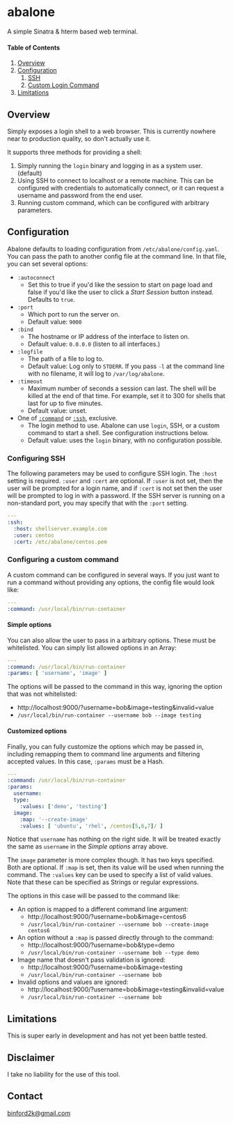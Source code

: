 # abalone
A simple Sinatra & hterm based web terminal.

#### Table of Contents

1. [Overview](#overview)
1. [Configuration](#configuration)
    1. [SSH](#configuring-ssh)
    1. [Custom Login Command](#configuring-a-custom-command)
1. [Limitations](#limitations)

## Overview

Simply exposes a login shell to a web browser. This is currently
nowhere near to production quality, so don't actually use it.

It supports three methods for providing a shell:

1. Simply running the `login` binary and logging in as a system user. (default)
1. Using SSH to connect to localhost or a remote machine. This can be configured
   with credentials to automatically connect, or it can request a username and
   password from the end user.
1. Running custom command, which can be configured with arbitrary parameters.

## Configuration

Abalone defaults to loading configuration from `/etc/abalone/config.yaml`. You
can pass the path to another config file at the command line. In that file, you
can set several options:

* `:autoconnect`
  * Set this to true if you'd like the session to start on page load and false
    if you'd like the user to click a *Start Session* button instead. Defaults
    to `true`.
* `:port`
  * Which port to run the server on.
  * Default value: `9000`
* `:bind`
  * The hostname or IP address of the interface to listen on.
  * Default value: `0.0.0.0` (listen to all interfaces.)
* `:logfile`
  * The path of a file to log to.
  * Default value: Log only to `STDERR`. If you pass `-l` at the command line
    with no filename, it will log to `/var/log/abalone`.
* `:timeout`
  * Maximum number of seconds a session can last. The shell will be killed at the
    end of that time. For example, set it to 300 for shells that last for up to
    five minutes.
  * Default value: unset.
* One of [`:command`](#configuring-a-custom-command) or [`:ssh`](#configuring-ssh), exclusive.
  * The login method to use. Abalone can use `login`, SSH, or a custom command
    to start a shell. See configuration instructions below.
  * Default value: uses the `login` binary, with no configuration possible.

### Configuring SSH

The following parameters may be used to configure SSH login. The `:host` setting
is required. `:user` and `:cert` are optional. If `:user` is not set, then the
user will be prompted for a login name, and if `:cert` is not set then
the user will be prompted to log in with a password. If the SSH server is running
on a non-standard port, you may specify that with the `:port` setting.

``` Yaml
---
:ssh:
  :host: shellserver.example.com
  :user: centos
  :cert: /etc/abalone/centos.pem
```

### Configuring a custom command

A custom command can be configured in several ways. If you just want to run a
command without providing any options, the config file would look like:

``` Yaml
---
:command: /usr/local/bin/run-container
```

#### Simple options

You can also allow the user to pass in a arbitrary options. These must be
whitelisted. You can simply list allowed options in an Array:

``` Yaml
---
:command: /usr/local/bin/run-container
:params: [ 'username', 'image' ]
```

The options will be passed to the command in this way, ignoring the option
that was not whitelisted:

* http://localhost:9000/?username=bob&image=testing&invalid=value
* `/usr/local/bin/run-container --username bob --image testing`

#### Customized options

Finally, you can fully customize the options which may be passed in, including
remapping them to command line arguments and filtering accepted values. In this
case, `:params` must be a Hash.

``` Yaml
---
:command: /usr/local/bin/run-container
:params:
  username:
  type:
    :values: ['demo', 'testing']
  image:
    :map: '--create-image'
    :values: [ 'ubuntu', 'rhel', /centos[5,6,7]/ ]
```

Notice that `username` has nothing on the right side. It will be treated exactly
the same as `username` in the *Simple options* array above.

The `image` parameter is more complex though. It has two keys specified. Both are
optional. If `:map` is set, then its value will be used when running the command.
The `:values` key can be used to specify a list of valid values. Note that these
can be specified as Strings or regular expressions. 

The options in this case will be passed to the command like:

* An option is mapped to a different command line argument:
  * http://localhost:9000/?username=bob&image=centos6
  * `/usr/local/bin/run-container --username bob --create-image centos6`
* An option without a `:map` is passed directly through to the command:
  * http://localhost:9000/?username=bob&type=demo
  * `/usr/local/bin/run-container --username bob --type demo`
* Image name that doesn't pass validation is ignored:
  * http://localhost:9000/?username=bob&image=testing
  * `/usr/local/bin/run-container --username bob`
* Invalid options and values are ignored:
  * http://localhost:9000/?username=bob&image=testing&invalid=value
  * `/usr/local/bin/run-container --username bob`

## Limitations

This is super early in development and has not yet been battle tested.

## Disclaimer

I take no liability for the use of this tool.

Contact
-------

binford2k@gmail.com

